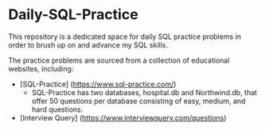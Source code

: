 # Daily-SQL-Practice
This repository is a dedicated space for daily SQL practice problems in order to brush up on and advance my SQL skills. 

The practice problems are sourced from a collection of educational websites, including: 
* [SQL-Practice] (https://www.sql-practice.com/)
  * SQL-Practice has two databases, hospital.db and Northwind.db, that offer 50 questions per database consisting of easy, medium, and hard questions. 
* [Interview Query] (https://www.interviewquery.com/questions)

